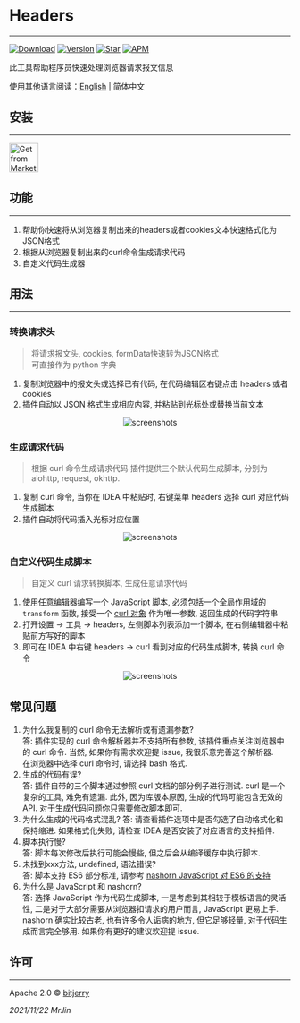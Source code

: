 # Headers

---
[![Download](https://img.shields.io/jetbrains/plugin/d/18299?style=flat-square)](https://plugins.jetbrains.com/plugin/18299-headers)
[![Version](https://img.shields.io/jetbrains/plugin/v/18299?style=flat-square)](https://plugins.jetbrains.com/plugin/18299-headers/versions)
[![Star](https://img.shields.io/jetbrains/plugin/r/stars/18299?label=Headers&style=flat-square)](https://plugins.jetbrains.com/plugin/18299)
[![APM](https://img.shields.io/github/license/bitjerry/Headers?color=blue&style=flat-square)](./LICENSE)
  
此工具帮助程序员快速处理浏览器请求报文信息  
  
使用其他语言阅读：[English](./README.md) | 简体中文

## 安装

---
<a href="https://plugins.jetbrains.com/plugin/18299-headers" target="_blank">
    <img src="https://cdn.jsdelivr.net/gh/bitjerry/Headers@main/images/installation_button.svg" height="52" alt="Get from Marketplace" title="Get from Marketplace">
</a>

## 功能

---
1. 帮助你快速将从浏览器复制出来的headers或者cookies文本快速格式化为JSON格式
2. 根据从浏览器复制出来的curl命令生成请求代码
3. 自定义代码生成器

## 用法

---

### 转换请求头

> 将请求报文头, cookies, formData快速转为JSON格式  
> 可直接作为 python 字典

1. 复制浏览器中的报文头或选择已有代码, 在代码编辑区右键点击 headers 或者 cookies
2. 插件自动以 JSON 格式生成相应内容, 并粘贴到光标处或替换当前文本

<p align="center"><img src="https://cdn.jsdelivr.net/gh/bitjerry/Headers@main/images/headers.gif" alt="screenshots"></p>

### 生成请求代码

> 根据 curl 命令生成请求代码
> 插件提供三个默认代码生成脚本, 分别为 aiohttp, request, okhttp. 

1. 复制 curl 命令, 当你在 IDEA 中粘贴时, 右键菜单 headers 选择 curl 对应代码生成脚本
2. 插件自动将代码插入光标对应位置

<p align="center"><img src="https://cdn.jsdelivr.net/gh/bitjerry/Headers@main/images/curl.gif" alt="screenshots"></p>

### 自定义代码生成脚本

> 自定义 curl 请求转换脚本, 生成任意请求代码

1. 使用任意编辑器编写一个 JavaScript 脚本, 必须包括一个全局作用域的 `transform` 函数, 接受一个 [curl 对象](https://cdn.jsdelivr.net/gh/bitjerry/Headers@main/src/main/resources/scripts/test.js) 作为唯一参数, 返回生成的代码字符串
2. 打开设置 -> 工具 -> headers, 左侧脚本列表添加一个脚本, 在右侧编辑器中粘贴前方写好的脚本
3. 即可在 IDEA 中右键 headers -> curl 看到对应的代码生成脚本, 转换 curl 命令

<p align="center"><img src="https://cdn.jsdelivr.net/gh/bitjerry/Headers@main/images/custom_script.png" alt="screenshots"></p>

## 常见问题

1. 为什么我复制的 curl 命令无法解析或有遗漏参数?  
    答: 插件实现的 curl 命令解析器并不支持所有参数, 该插件重点关注浏览器中的 curl 命令. 
    当然, 如果你有需求欢迎提 issue, 我很乐意完善这个解析器.  
    在浏览器中选择 curl 命令时, 请选择 bash 格式.
2. 生成的代码有误?  
    答: 插件自带的三个脚本通过参照 curl 文档的部分例子进行测试. curl 是一个复杂的工具, 难免有遗漏. 
    此外, 因为库版本原因, 生成的代码可能包含无效的 API. 对于生成代码问题你只需要修改脚本即可.
3. 为什么生成的代码格式混乱?
    答: 请查看插件选项中是否勾选了自动格式化和保持缩进. 如果格式化失败, 请检查 IDEA 是否安装了对应语言的支持插件.
4. 脚本执行慢?  
    答: 脚本每次修改后执行可能会慢些, 但之后会从编译缓存中执行脚本. 
5. 未找到xxx方法, undefined, 语法错误?  
    答: 脚本支持 ES6 部分标准, 请参考 [nashorn JavaScript 对 ES6 的支持](https://developer.oracle.com/zh/learn/technical-articles/nashorn-javascript-part1)
6. 为什么是 JavaScript 和 nashorn?  
    答: 选择 JavaScript 作为代码生成脚本, 一是考虑到其相较于模板语言的灵活性, 二是对于大部分需要从浏览器扣请求的用户而言, JavaScript 更易上手.
    nashorn 确实比较古老, 也有许多令人诟病的地方, 但它足够轻量, 对于代码生成而言完全够用. 如果你有更好的建议欢迎提 issue.


## 许可

---
Apache 2.0 © [bitjerry](./LICENSE)
  
*2021/11/22*
*Mr.lin*
